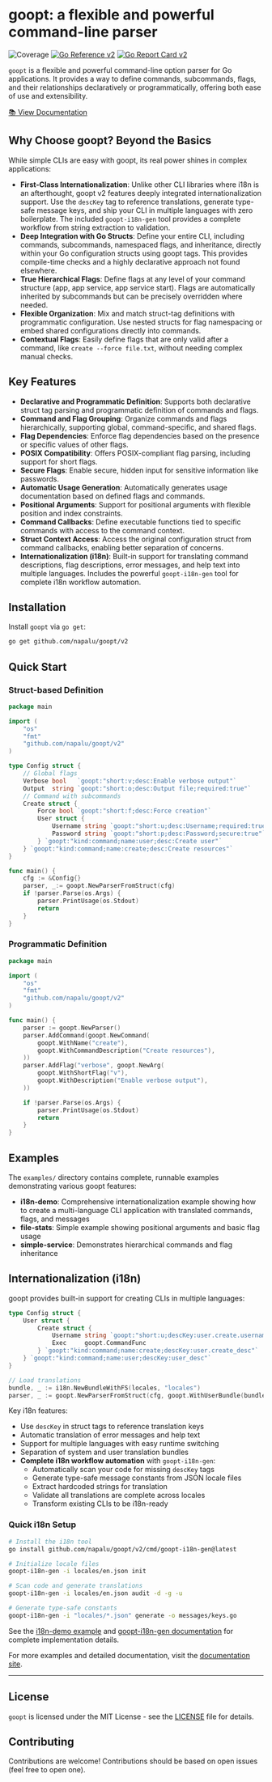 # goopt: a flexible and powerful command-line parser

![Coverage](https://img.shields.io/badge/Coverage-83.5%25-brightgreen)
[![Go Reference v2](https://pkg.go.dev/badge/github.com/napalu/goopt/v2.svg)](https://pkg.go.dev/github.com/napalu/goopt/v2)
[![Go Report Card v2](https://goreportcard.com/badge/github.com/napalu/goopt)](https://goreportcard.com/report/github.com/napalu/goopt/v2)


`goopt` is a flexible and powerful command-line option parser for Go applications. It provides a way to define commands, subcommands, flags, and their relationships declaratively or programmatically, offering both ease of use and extensibility.

[📚 View Documentation](https://napalu.github.io/goopt)

## Why Choose goopt? Beyond the Basics

While simple CLIs are easy with goopt, its real power shines in complex applications:
- **First-Class Internationalization**: Unlike other CLI libraries where i18n is an afterthought, goopt v2 features deeply integrated internationalization support. Use the `descKey` tag to reference translations, generate type-safe message keys, and ship your CLI in multiple languages with zero boilerplate. The included `goopt-i18n-gen` tool provides a complete workflow from string extraction to validation.
- **Deep Integration with Go Structs**: Define your entire CLI, including commands, subcommands, namespaced flags, and inheritance, directly within your Go configuration structs using goopt tags. This provides compile-time checks and a highly declarative approach not found elsewhere.
- **True Hierarchical Flags**: Define flags at any level of your command structure (app, app service, app service start). Flags are automatically inherited by subcommands but can be precisely overridden where needed.
- **Flexible Organization**: Mix and match struct-tag definitions with programmatic configuration. Use nested structs for flag namespacing or embed shared configurations directly into commands.
- **Contextual Flags**: Easily define flags that are only valid after a command, like `create --force file.txt`, without needing complex manual checks.

## Key Features

- **Declarative and Programmatic Definition**: Supports both declarative struct tag parsing and programmatic definition of commands and flags.
- **Command and Flag Grouping**: Organize commands and flags hierarchically, supporting global, command-specific, and shared flags.
- **Flag Dependencies**: Enforce flag dependencies based on the presence or specific values of other flags.
- **POSIX Compatibility**: Offers POSIX-compliant flag parsing, including support for short flags.
- **Secure Flags**: Enable secure, hidden input for sensitive information like passwords.
- **Automatic Usage Generation**: Automatically generates usage documentation based on defined flags and commands.
- **Positional Arguments**: Support for positional arguments with flexible position and index constraints.
- **Command Callbacks**: Define executable functions tied to specific commands with access to the command context.
- **Struct Context Access**: Access the original configuration struct from command callbacks, enabling better separation of concerns.
- **Internationalization (i18n)**: Built-in support for translating command descriptions, flag descriptions, error messages, and help text into multiple languages. Includes the powerful `goopt-i18n-gen` tool for complete i18n workflow automation.

## Installation

Install `goopt` via `go get`:

```bash
go get github.com/napalu/goopt/v2
```

## Quick Start

### Struct-based Definition

```go
package main

import (
    "os"
    "fmt"
    "github.com/napalu/goopt/v2"
)

type Config struct {
    // Global flags
    Verbose bool   `goopt:"short:v;desc:Enable verbose output"`
    Output  string `goopt:"short:o;desc:Output file;required:true"`
    // Command with subcommands
    Create struct {
        Force bool `goopt:"short:f;desc:Force creation"`
        User struct {
            Username string `goopt:"short:u;desc:Username;required:true"`
            Password string `goopt:"short:p;desc:Password;secure:true"`
        } `goopt:"kind:command;name:user;desc:Create user"`
    } `goopt:"kind:command;name:create;desc:Create resources"`
}

func main() {
    cfg := &Config{}
    parser, _:= goopt.NewParserFromStruct(cfg)
    if !parser.Parse(os.Args) {
        parser.PrintUsage(os.Stdout)
        return
    }
}
```

### Programmatic Definition

```go
package main

import (
    "os"
    "fmt"
    "github.com/napalu/goopt/v2"
)   

func main() {
    parser := goopt.NewParser()
    parser.AddCommand(goopt.NewCommand(
        goopt.WithName("create"),
        goopt.WithCommandDescription("Create resources"),
    ))
    parser.AddFlag("verbose", goopt.NewArg(
        goopt.WithShortFlag("v"),
        goopt.WithDescription("Enable verbose output"),
    ))

    if !parser.Parse(os.Args) {
        parser.PrintUsage(os.Stdout)
        return
    }
}
```

## Examples

The `examples/` directory contains complete, runnable examples demonstrating various goopt features:

- **i18n-demo**: Comprehensive internationalization example showing how to create a multi-language CLI application with translated commands, flags, and messages
- **file-stats**: Simple example showing positional arguments and basic flag usage
- **simple-service**: Demonstrates hierarchical commands and flag inheritance

## Internationalization (i18n)

goopt provides built-in support for creating CLIs in multiple languages:

```go
type Config struct {
    User struct {
        Create struct {
            Username string `goopt:"short:u;descKey:user.create.username_desc;required:true"`
            Exec     goopt.CommandFunc
        } `goopt:"kind:command;name:create;descKey:user.create_desc"`
    } `goopt:"kind:command;name:user;descKey:user_desc"`
}

// Load translations
bundle, _ := i18n.NewBundleWithFS(locales, "locales")
parser, _ := goopt.NewParserFromStruct(cfg, goopt.WithUserBundle(bundle))
```

Key i18n features:
- Use `descKey` in struct tags to reference translation keys
- Automatic translation of error messages and help text
- Support for multiple languages with easy runtime switching
- Separation of system and user translation bundles
- **Complete i18n workflow automation** with `goopt-i18n-gen`:
  - Automatically scan your code for missing `descKey` tags
  - Generate type-safe message constants from JSON locale files
  - Extract hardcoded strings for translation
  - Validate all translations are complete across locales
  - Transform existing CLIs to be i18n-ready

### Quick i18n Setup

```bash
# Install the i18n tool
go install github.com/napalu/goopt/v2/cmd/goopt-i18n-gen@latest

# Initialize locale files
goopt-i18n-gen -i locales/en.json init

# Scan code and generate translations
goopt-i18n-gen -i locales/en.json audit -d -g -u

# Generate type-safe constants
goopt-i18n-gen -i "locales/*.json" generate -o messages/keys.go
```

See the [i18n-demo example](examples/i18n-demo) and [goopt-i18n-gen documentation](cmd/goopt-i18n-gen/README.md) for complete implementation details.

For more examples and detailed documentation, visit the [documentation site](https://napalu.github.io/goopt).

---

## License

`goopt` is licensed under the MIT License - see the [LICENSE](LICENSE) file for details.

## Contributing

Contributions are welcome! Contributions should be based on open issues (feel free to open one).

